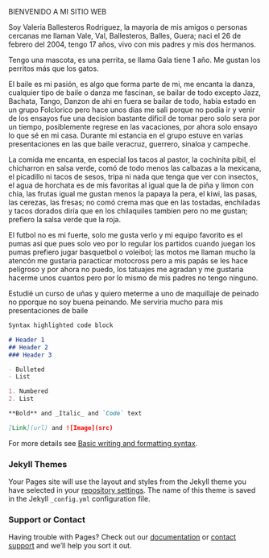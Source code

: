 BIENVENIDO A MI SITIO WEB

Soy Valeria Ballesteros Rodriguez, la mayoria de mis amigos o personas cercanas me llaman Vale, Val, Ballesteros, Balles, Guera; naci el 26 de febrero del 2004, tengo 17 años, vivo con mis padres y mis dos hermanos.

Tengo una mascota, es una perrita, se llama Gala tiene 1 año. Me gustan los perritos más que los gatos.

El baile es mi pasión, es algo que forma parte de mi, me encanta la danza, cualquier tipo de baile o danza me fascinan, se bailar de todo excepto Jazz, Bachata, Tango, Danzon de ahi en fuera se bailar de todo, habia estado en un grupo Folclorico pero hace unos dias me sali porque no podia ir y venir de los ensayos fue una decision bastante dificil de tomar pero solo sera por un tiempo, posiblemente regrese en las vacaciones, por ahora solo ensayo lo que sé en mi casa. Durante mi estancia en el grupo estuve en varias presentaciones en las que baile veracruz, guerrero, sinaloa y campeche.

La comida me encanta, en especial los tacos al pastor, la cochinita pibil, el chicharron en salsa verde, comó de todo menos las calbazas a la mexicana, el picadillo ni tacos de sesos, tripa ni nada que tenga que ver con insectos, el agua de horchata es de mis favoritas al igual que la de piña y limon con chia, las frutas igual me gustan menos la papaya la pera, el kiwi, las pasas, las cerezas, las fresas; no comó crema mas que en las tostadas, enchiladas y tacos dorados diría que en los chilaquiles tambien pero no me gustan; prefiero la salsa verde que la roja.

El futbol no es mi fuerte, solo me gusta verlo y mi equipo favorito es el pumas asi que pues solo veo por lo regular los partidos cuando juegan los pumas prefiero jugar basquetbol o voleibol; las motos me llaman mucho la atencón me gustaria paracticar motocross pero a mis papás se les hace peligroso y por ahora no puedo, los tatuajes me agradan y me gustaria hacerme unos cuantos pero por lo mismo de mis padres no tengo ninguno.

Estudié un curso de uñas y quiero meterme a uno de maquillaje de peinado no pporque no soy buena peinando. Me serviria mucho para mis presentaciones de baile



```markdown
Syntax highlighted code block

# Header 1
## Header 2
### Header 3

- Bulleted
- List

1. Numbered
2. List

**Bold** and _Italic_ and `Code` text

[Link](url) and ![Image](src)
```

For more details see [Basic writing and formatting syntax](https://docs.github.com/en/github/writing-on-github/getting-started-with-writing-and-formatting-on-github/basic-writing-and-formatting-syntax).

### Jekyll Themes

Your Pages site will use the layout and styles from the Jekyll theme you have selected in your [repository settings](https://github.com/ValBalle/ValBalle.github.io/settings/pages). The name of this theme is saved in the Jekyll `_config.yml` configuration file.

### Support or Contact

Having trouble with Pages? Check out our [documentation](https://docs.github.com/categories/github-pages-basics/) or [contact support](https://support.github.com/contact) and we’ll help you sort it out.
